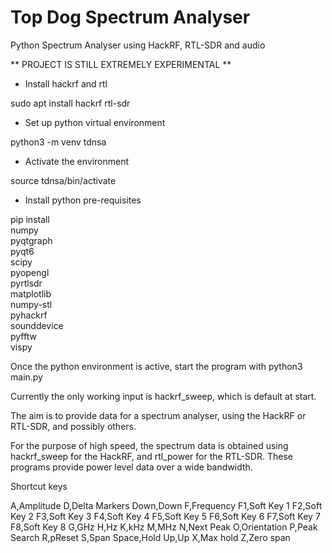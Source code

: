 # Top Dog Spectrum Analyser
Python Spectrum Analyser using HackRF, RTL-SDR and audio

** PROJECT IS STILL EXTREMELY EXPERIMENTAL **

- Install hackrf and rtl

sudo apt install hackrf rtl-sdr


- Set up python virtual environment

python3 -m venv tdnsa


- Activate the environment

source tdnsa/bin/activate


- Install python pre-requisites

pip install \
numpy \
pyqtgraph \
pyqt6 \
scipy \
pyopengl \
pyrtlsdr \
matplotlib \
numpy-stl \
pyhackrf \
sounddevice \
pyfftw \
vispy



Once the python environment is active, start the program with python3 main.py

Currently the only working input is hackrf_sweep, which is default at start.

 


The aim is to provide data for a spectrum analyser, using the HackRF or RTL-SDR, and possibly others.

For the purpose of high speed, the spectrum data is obtained using hackrf_sweep for the HackRF, and rtl_power for the RTL-SDR. These programs provide power level data over a wide bandwidth.


Shortcut keys


A,Amplitude
D,Delta Markers
Down,Down
F,Frequency
F1,Soft Key 1
F2,Soft Key 2
F3,Soft Key 3
F4,Soft Key 4
F5,Soft Key 5
F6,Soft Key 6
F7,Soft Key 7
F8,Soft Key 8
G,GHz
H,Hz
K,kHz
M,MHz
N,Next Peak
O,Orientation
P,Peak Search
R,pReset
S,Span
Space,Hold
Up,Up
X,Max hold
Z,Zero span








